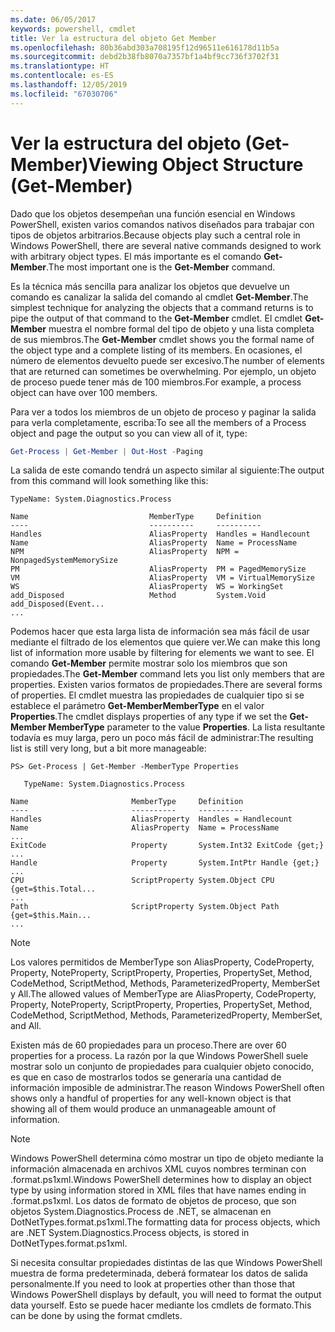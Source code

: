 ```yaml
---
ms.date: 06/05/2017
keywords: powershell, cmdlet
title: Ver la estructura del objeto Get Member
ms.openlocfilehash: 80b36abd303a708195f12d96511e616178d11b5a
ms.sourcegitcommit: debd2b38fb8070a7357bf1a4bf9cc736f3702f31
ms.translationtype: HT
ms.contentlocale: es-ES
ms.lasthandoff: 12/05/2019
ms.locfileid: "67030706"
---
```

# <a name="viewing-object-structure-get-member"></a><span data-ttu-id="85fbc-103">Ver la estructura del objeto (Get-Member)</span><span class="sxs-lookup"><span data-stu-id="85fbc-103">Viewing Object Structure (Get-Member)</span></span>

<span data-ttu-id="85fbc-104">Dado que los objetos desempeñan una función esencial en Windows PowerShell, existen varios comandos nativos diseñados para trabajar con tipos de objetos arbitrarios.</span><span class="sxs-lookup"><span data-stu-id="85fbc-104">Because objects play such a central role in Windows PowerShell, there are several native commands designed to work with arbitrary object types.</span></span> <span data-ttu-id="85fbc-105">El más importante es el comando **Get-Member**.</span><span class="sxs-lookup"><span data-stu-id="85fbc-105">The most important one is the **Get-Member** command.</span></span>

<span data-ttu-id="85fbc-106">Es la técnica más sencilla para analizar los objetos que devuelve un comando es canalizar la salida del comando al cmdlet **Get-Member**.</span><span class="sxs-lookup"><span data-stu-id="85fbc-106">The simplest technique for analyzing the objects that a command returns is to pipe the output of that command to the **Get-Member** cmdlet.</span></span> <span data-ttu-id="85fbc-107">El cmdlet **Get-Member** muestra el nombre formal del tipo de objeto y una lista completa de sus miembros.</span><span class="sxs-lookup"><span data-stu-id="85fbc-107">The **Get-Member** cmdlet shows you the formal name of the object type and a complete listing of its members.</span></span> <span data-ttu-id="85fbc-108">En ocasiones, el número de elementos devuelto puede ser excesivo.</span><span class="sxs-lookup"><span data-stu-id="85fbc-108">The number of elements that are returned can sometimes be overwhelming.</span></span> <span data-ttu-id="85fbc-109">Por ejemplo, un objeto de proceso puede tener más de 100 miembros.</span><span class="sxs-lookup"><span data-stu-id="85fbc-109">For example, a process object can have over 100 members.</span></span>

<span data-ttu-id="85fbc-110">Para ver a todos los miembros de un objeto de proceso y paginar la salida para verla completamente, escriba:</span><span class="sxs-lookup"><span data-stu-id="85fbc-110">To see all the members of a Process object and page the output so you can view all of it, type:</span></span>

```powershell
Get-Process | Get-Member | Out-Host -Paging
```

<span data-ttu-id="85fbc-111">La salida de este comando tendrá un aspecto similar al siguiente:</span><span class="sxs-lookup"><span data-stu-id="85fbc-111">The output from this command will look something like this:</span></span>

```output
TypeName: System.Diagnostics.Process

Name                           MemberType     Definition
----                           ----------     ----------
Handles                        AliasProperty  Handles = Handlecount
Name                           AliasProperty  Name = ProcessName
NPM                            AliasProperty  NPM = NonpagedSystemMemorySize
PM                             AliasProperty  PM = PagedMemorySize
VM                             AliasProperty  VM = VirtualMemorySize
WS                             AliasProperty  WS = WorkingSet
add_Disposed                   Method         System.Void add_Disposed(Event...
...
```

<span data-ttu-id="85fbc-112">Podemos hacer que esta larga lista de información sea más fácil de usar mediante el filtrado de los elementos que quiere ver.</span><span class="sxs-lookup"><span data-stu-id="85fbc-112">We can make this long list of information more usable by filtering for elements we want to see.</span></span> <span data-ttu-id="85fbc-113">El comando **Get-Member** permite mostrar solo los miembros que son propiedades.</span><span class="sxs-lookup"><span data-stu-id="85fbc-113">The **Get-Member** command lets you list only members that are properties.</span></span> <span data-ttu-id="85fbc-114">Existen varios formatos de propiedades.</span><span class="sxs-lookup"><span data-stu-id="85fbc-114">There are several forms of properties.</span></span> <span data-ttu-id="85fbc-115">El cmdlet muestra las propiedades de cualquier tipo si se establece el parámetro **Get-MemberMemberType** en el valor **Properties**.</span><span class="sxs-lookup"><span data-stu-id="85fbc-115">The cmdlet displays properties of any type if we set the **Get-Member MemberType** parameter to the value **Properties**.</span></span> <span data-ttu-id="85fbc-116">La lista resultante todavía es muy larga, pero un poco más fácil de administrar:</span><span class="sxs-lookup"><span data-stu-id="85fbc-116">The resulting list is still very long, but a bit more manageable:</span></span>

```
PS> Get-Process | Get-Member -MemberType Properties

   TypeName: System.Diagnostics.Process

Name                       MemberType     Definition
----                       ----------     ----------
Handles                    AliasProperty  Handles = Handlecount
Name                       AliasProperty  Name = ProcessName
...
ExitCode                   Property       System.Int32 ExitCode {get;}
...
Handle                     Property       System.IntPtr Handle {get;}
...
CPU                        ScriptProperty System.Object CPU {get=$this.Total...
...
Path                       ScriptProperty System.Object Path {get=$this.Main...
...
```

> [!NOTE]
> <span data-ttu-id="85fbc-117">Los valores permitidos de MemberType son AliasProperty, CodeProperty, Property, NoteProperty, ScriptProperty, Properties, PropertySet, Method, CodeMethod, ScriptMethod, Methods, ParameterizedProperty, MemberSet y All.</span><span class="sxs-lookup"><span data-stu-id="85fbc-117">The allowed values of MemberType are AliasProperty, CodeProperty, Property, NoteProperty, ScriptProperty, Properties, PropertySet, Method, CodeMethod, ScriptMethod, Methods, ParameterizedProperty, MemberSet, and All.</span></span>

<span data-ttu-id="85fbc-118">Existen más de 60 propiedades para un proceso.</span><span class="sxs-lookup"><span data-stu-id="85fbc-118">There are over 60 properties for a process.</span></span> <span data-ttu-id="85fbc-119">La razón por la que Windows PowerShell suele mostrar solo un conjunto de propiedades para cualquier objeto conocido, es que en caso de mostrarlos todos se generaría una cantidad de información imposible de administrar.</span><span class="sxs-lookup"><span data-stu-id="85fbc-119">The reason Windows PowerShell often shows only a handful of properties for any well-known object is that showing all of them would produce an unmanageable amount of information.</span></span>

> [!NOTE]
> <span data-ttu-id="85fbc-120">Windows PowerShell determina cómo mostrar un tipo de objeto mediante la información almacenada en archivos XML cuyos nombres terminan con .format.ps1xml.</span><span class="sxs-lookup"><span data-stu-id="85fbc-120">Windows PowerShell determines how to display an object type by using information stored in XML files that have names ending in .format.ps1xml.</span></span> <span data-ttu-id="85fbc-121">Los datos de formato de objetos de proceso, que son objetos System.Diagnostics.Process de .NET, se almacenan en DotNetTypes.format.ps1xml.</span><span class="sxs-lookup"><span data-stu-id="85fbc-121">The formatting data for process objects, which are .NET System.Diagnostics.Process objects, is stored in DotNetTypes.format.ps1xml.</span></span>

<span data-ttu-id="85fbc-122">Si necesita consultar propiedades distintas de las que Windows PowerShell muestra de forma predeterminada, deberá formatear los datos de salida personalmente.</span><span class="sxs-lookup"><span data-stu-id="85fbc-122">If you need to look at properties other than those that Windows PowerShell displays by default, you will need to format the output data yourself.</span></span> <span data-ttu-id="85fbc-123">Esto se puede hacer mediante los cmdlets de formato.</span><span class="sxs-lookup"><span data-stu-id="85fbc-123">This can be done by using the format cmdlets.</span></span>
